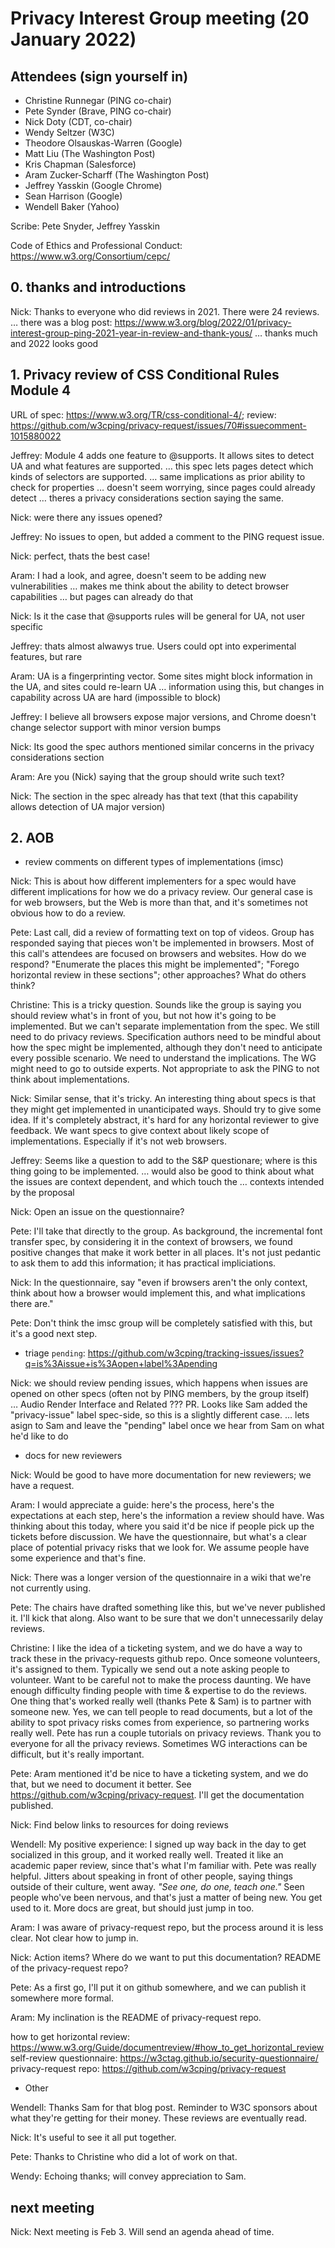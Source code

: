 # Privacy Interest Group meeting (20 January 2022)

## Attendees (sign yourself in)

* Christine Runnegar (PING co-chair)
* Pete Synder (Brave, PING co-chair)
* Nick Doty (CDT, co-chair)
* Wendy Seltzer (W3C)
* Theodore Olsauskas-Warren (Google)
* Matt Liu (The Washington Post)
* Kris Chapman (Salesforce)
* Aram Zucker-Scharff (The Washington Post)
* Jeffrey Yasskin (Google Chrome)
* Sean Harrison (Google)
* Wendell Baker (Yahoo)

Scribe: Pete Snyder, Jeffrey Yasskin

Code of Ethics and Professional Conduct: https://www.w3.org/Consortium/cepc/

## 0. thanks and introductions

Nick: Thanks to everyone who did reviews in 2021. There were 24 reviews.
… there was a blog post: https://www.w3.org/blog/2022/01/privacy-interest-group-ping-2021-year-in-review-and-thank-yous/ 
… thanks much and 2022 looks good

## 1. Privacy review of CSS Conditional Rules Module 4 

URL of spec: https://www.w3.org/TR/css-conditional-4/; review: https://github.com/w3cping/privacy-request/issues/70#issuecomment-1015880022

Jeffrey: Module 4 adds one feature to @supports.  It allows sites to detect UA and what features are supported.
… this spec lets pages detect which kinds of selectors are supported.
… same implications as prior ability to check for properties
… doesn't seem worrying, since pages could already detect
… theres a privacy considerations section saying the same.

Nick: were there any issues opened?

Jeffrey: No issues to open, but added a comment to the PING request issue.

Nick: perfect, thats the best case!

Aram: I had a look, and agree, doesn't seem to be adding new vulnerabilities
… makes me think about the ability to detect browser capabilities
… but pages can already do that

Nick: Is it the case that @supports rules will be general for UA, not user specific

Jeffrey: thats almost alwawys true.  Users could opt into experimental features, but rare

Aram: UA is a fingerprinting vector.  Some sites might block information in the UA, and sites could re-learn UA
… information using this, but changes in capability across UA are hard (impossible to block)

Jeffrey: I believe all browsers expose major versions, and Chrome doesn't change selector support with minor version bumps

Nick: Its good the spec authors mentioned similar concerns in the privacy considerations section

Aram: Are you (Nick) saying that the group should write such text?

Nick: The section in the spec already has that text (that this capability allows detection of UA major version)

## 2. AOB

* review comments on different types of implementations (imsc)

Nick: This is about how different implementers for a spec would have different implications for how we do a privacy review. Our general case is for web browsers, but the Web is more than that, and it's sometimes not obvious how to do a review.

Pete: Last call, did a review of formatting text on top of videos. Group has responded saying that pieces won't be implemented in browsers. Most of this call's attendees are focused on browsers and websites. How do we respond? "Enumerate the places this might be implemented"; "Forego horizontal review in these sections"; other approaches? What do others think?

Christine: This is a tricky question. Sounds like the group is saying you should review what's in front of you, but not how it's going to be implemented. But we can't separate implementation from the spec. We still need to do privacy reviews. Specification authors need to be mindful about how the spec might be implemented, although they don't need to anticipate every possible scenario. We need to understand the implications. The WG might need to go to outside experts. Not appropriate to ask the PING to not think about implementations.

Nick: Similar sense, that it's tricky. An interesting thing about specs is that they might get implemented in unanticipated ways. Should try to give some idea. If it's completely abstract, it's hard for any horizontal reviewer to give feedback. We want specs to give context about likely scope of implementations. Especially if it's not web browsers.

Jeffrey: Seems like a question to add to the S&P questionare; where is this thing going to be implemented.
… would also be good to think about what the issues are context dependent, and which touch the
… contexts intended by the proposal

Nick: Open an issue on the questionnaire?

Pete: I'll take that directly to the group. As background, the incremental font transfer spec, by considering it in the context of browsers, we found positive changes that make it work better in all places. It's not just pedantic to ask them to add this information; it has practical impliciations.

Nick: In the questionnaire, say "even if browsers aren't the only context, think about how a browser would implement this, and what implications there are."

Pete: Don't think the imsc group will be completely satisfied with this, but it's a good next step.

* triage `pending`: https://github.com/w3cping/tracking-issues/issues?q=is%3Aissue+is%3Aopen+label%3Apending

Nick: we should review pending issues, which happens when issues are opened on other specs (often not by PING members, by the group itself)
… Audio Render Interface and Related ??? PR.  Looks like Sam added the "privacy-issue" label spec-side, so this is a slightly different case.
… lets asign to Sam and leave the "pending" label once we hear from Sam on what he'd like to do

* docs for new reviewers

Nick: Would be good to have more documentation for new reviewers; we have a request.

Aram: I would appreciate a guide: here's the process, here's the expectations at each step, here's the information a review should have. Was thinking about this today, where you said it'd be nice if people pick up the tickets before discussion. We have the questionnaire, but what's a clear place of potential privacy risks that we look for. We assume people have some experience and that's fine.

Nick: There was a longer version of the questionnaire in a wiki that we're not currently using.

Pete: The chairs have drafted something like this, but we've never published it. I'll kick that along. Also want to be sure that we don't unnecessarily delay reviews.

Christine: I like the idea of a ticketing system, and we do have a way to track these in the privacy-requests github repo. Once someone volunteers, it's assigned to them. Typically we send out a note asking people to volunteer. Want to be careful not to make the process daunting. We have enough difficulty finding people with time & expertise to do the reviews. One thing that's worked really well (thanks Pete & Sam) is to partner with someone new. Yes, we can tell people to read documents, but a lot of the ability to spot privacy risks comes from experience, so partnering works really well. Pete has run a couple tutorials on privacy reviews. Thank you to everyone for all the privacy reviews. Sometimes WG interactions can be difficult, but it's really important.

Pete: Aram mentioned it'd be nice to have a ticketing system, and we do that, but we need to document it better. See https://github.com/w3cping/privacy-request. I'll get the documentation published.

Nick: Find below links to resources for doing reviews

Wendell: My positive experience: I signed up way back in the day to get socialized in this group, and it worked really well. Treated it like an academic paper review, since that's what I'm familiar with. Pete was really helpful. Jitters about speaking in front of other people, saying things outside of their culture, went away. *"See one, do one, teach one."* Seen people who've been nervous, and that's just a matter of being new. You get used to it. More docs are great, but should just jump in too.

Aram: I was aware of privacy-request repo, but the process around it is less clear. Not clear how to jump in.

Nick: Action items? Where do we want to put this documentation? README of the privacy-request repo? 

Pete: As a first go, I'll put it on github somewhere, and we can publish it somewhere more formal.

Aram: My inclination is the README of privacy-request repo.

how to get horizontal review: https://www.w3.org/Guide/documentreview/#how_to_get_horizontal_review
self-review questionnaire: https://w3ctag.github.io/security-questionnaire/
privacy-request repo: https://github.com/w3cping/privacy-request

* Other

Wendell: Thanks Sam for that blog post. Reminder to W3C sponsors about what they're getting for their money. These reviews are eventually read. 

Nick: It's useful to see it all put together.

Pete: Thanks to Christine who did a lot of work on that.

Wendy: Echoing thanks; will convey appreciation to Sam.

## next meeting

Nick: Next meeting is Feb 3. Will send an agenda ahead of time.
